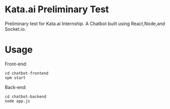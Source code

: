 Kata.ai Preliminary Test
=========================================
Preliminary test for Kata.ai Internship. A Chatbot built using React,Node,and Socket.io.

# Usage

Front-end:
```$xslt
cd chatbot-frontend
npm start
```
Back-end:
```$xslt
cd chatbot-backend
node app.js
```
